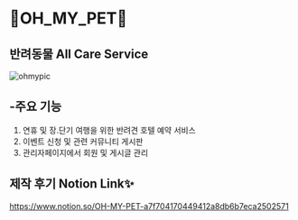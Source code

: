 # 🐶OH_MY_PET🐶

## 반려동물 All Care Service

![ohmypic](https://user-images.githubusercontent.com/77622831/129151910-60bd5fe6-7eb2-4ca1-af97-e5ed70374751.gif)


## -주요 기능 
1. 연휴 및 장.단기 여행을 위한 반려견 호텔 예약 서비스
2. 이벤트 신청 및 관련 커뮤니티 게시판
3. 관리자페이지에서 회원 및 게시글 관리

## 제작 후기 Notion Link✨
https://www.notion.so/OH-MY-PET-a7f704170449412a8db6b7eca2502571
